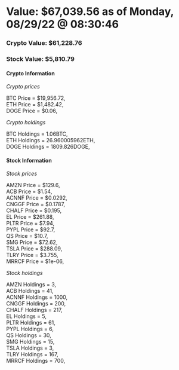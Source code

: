 # Value: $67,039.56 as of Monday, 08/29/22 @ 08:30:46 

### Crypto Value: $61,228.76

### Stock Value: $5,810.79

#### Crypto Information 
*Crypto prices* 

BTC Price = $19,956.72,  
ETH Price = $1,482.42,  
DOGE Price = $0.06,  


*Crypto holdings* 

BTC Holdings = 1.06BTC,  
ETH Holdings = 26.960005962ETH,  
DOGE Holdings = 1809.826DOGE,  


#### Stock Information 

*Stock prices* 

AMZN Price = $129.6,  
ACB Price = $1.54,  
ACNNF Price = $0.0292,  
CNGGF Price = $0.1787,  
CHALF Price = $0.195,  
EL Price = $261.88,  
PLTR Price = $7.94,  
PYPL Price = $92.7,  
QS Price = $10.7,  
SMG Price = $72.62,  
TSLA Price = $288.09,  
TLRY Price = $3.755,  
MRRCF Price = $1e-06,  


*Stock holdings* 

AMZN Holdings = 3,  
ACB Holdings = 41,  
ACNNF Holdings = 1000,  
CNGGF Holdings = 200,  
CHALF Holdings = 217,  
EL Holdings = 5,  
PLTR Holdings = 61,  
PYPL Holdings = 6,  
QS Holdings = 30,  
SMG Holdings = 15,  
TSLA Holdings = 3,  
TLRY Holdings = 167,  
MRRCF Holdings = 700,  


